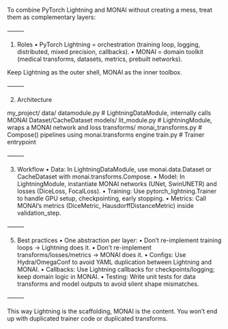 To combine PyTorch Lightning and MONAI without creating a mess, treat them as complementary layers:

⸻

1. Roles
	•	PyTorch Lightning = orchestration (training loop, logging, distributed, mixed precision, callbacks).
	•	MONAI = domain toolkit (medical transforms, datasets, metrics, prebuilt networks).

Keep Lightning as the outer shell, MONAI as the inner toolbox.

⸻

2. Architecture

my_project/
  data/
    datamodule.py   # LightningDataModule, internally calls MONAI Dataset/CacheDataset
  models/
    lit_module.py   # LightningModule, wraps a MONAI network and loss
  transforms/
    monai_transforms.py  # Compose() pipelines using monai.transforms
  engine
    train.py          # Trainer entrypoint


⸻

3. Workflow
	•	Data: In LightningDataModule, use monai.data.Dataset or CacheDataset with monai.transforms.Compose.
	•	Model: In LightningModule, instantiate MONAI networks (UNet, SwinUNETR) and losses (DiceLoss, FocalLoss).
	•	Training: Use pytorch_lightning.Trainer to handle GPU setup, checkpointing, early stopping.
	•	Metrics: Call MONAI’s metrics (DiceMetric, HausdorffDistanceMetric) inside validation_step.

⸻


5. Best practices
	•	One abstraction per layer:
	•	Don’t re-implement training loops → Lightning does it.
	•	Don’t re-implement transforms/losses/metrics → MONAI does it.
	•	Configs: Use Hydra/OmegaConf to avoid YAML duplication between Lightning and MONAI.
	•	Callbacks: Use Lightning callbacks for checkpoints/logging; keep domain logic in MONAI.
	•	Testing: Write unit tests for data transforms and model outputs to avoid silent shape mismatches.

⸻

This way Lightning is the scaffolding, MONAI is the content. You won’t end up with duplicated trainer code or duplicated transforms.
